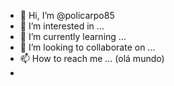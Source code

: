 - 👋 Hi, I’m @policarpo85
- 👀 I’m interested in ...
- 🌱 I’m currently learning ...
- 💞️ I’m looking to collaborate on ...
- 📫 How to reach me ...  (olá mundo)
- 

<!---
policarpo85/policarpo85 is a ✨ special ✨ repository because its `README.md` (this file) appears on your GitHub profile.
You can click the Preview link to take a look at your changes.
--->
